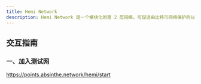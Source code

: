 ```yaml
---
title: Hemi Network
description: Hemi Network 是一个模块化的第 2 层网络，可促进由比特币网络保护的以太坊智能合约功能。该链引入了 Hemi 虚拟机（hVM），它在以太坊虚拟机（EVM）——以太坊的核心智能合约引擎中集成了一个完整的比特币节点。HVM 允许开发人员创建与比特币状态交互的智能合约，解锁基于比特币的 DeFi 应用，包括质押、借贷市场和民主化的 MEV 市场。
---
```


<PageHeader
  logo="/public/images/hemi/logo.svg"
  coverImg="/public/images/hemi/cover.jpeg"
  :links="links"
/>

## 交互指南

### 一、加入测试网

https://points.absinthe.network/hemi/start

<script setup>
const links = [
  { name: 'hemi.xyz', url: 'https://hemi.xyz/' },
  { name: 'X', url: 'https://x.com/hemi_xyz/' },
]
</script>

<style module>
</style>
